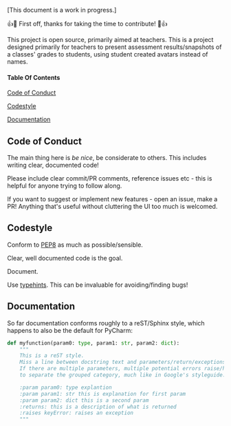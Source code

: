 [This document is a work in progress.]

:+1::tada: First off, thanks for taking the time to contribute! :tada::+1:

This project is open source, primarily aimed at teachers. 
This is a project designed primarily for teachers to present assessment results/snapshots of a classes' grades to students, using student 
created avatars instead of names.

#### Table Of Contents
[Code of Conduct](#code-of-conduct)

[Codestyle](#codestyle)

[Documentation](#documentation)

## Code of Conduct
The main thing here is *be nice*, be considerate to others. This includes writing clear, documented code!

Please include clear commit/PR comments, reference issues etc - this is helpful for anyone trying to follow along.

If you want to suggest or implement new features - open an issue, make a PR! Anything that's useful without cluttering the UI too much is welcomed.




## Codestyle

Conform to [PEP8](https://www.python.org/dev/peps/pep-0008/) as much as possible/sensible. 

Clear, well documented code is the goal. 

Document. 

Use [typehints](https://docs.python.org/3/library/typing.html). This can be invaluable for avoiding/finding bugs!


## Documentation

So far documentation conforms roughly to a reST/Sphinx style, which happens to also be the default for PyCharm:

```python
def myfunction(param0: type, param1: str, param2: dict):
    """
    This is a reST style. 
    Miss a line between docstring text and parameters/return/exceptions.
    If there are multiple parameters, multiple potential errors raise/handled, it can be clearer
    to separate the grouped category, much like in Google's styleguide. 

    :param param0: type explantion
    :param param1: str this is explanation for first param
    :param param2: dict this is a second param
    :returns: this is a description of what is returned
    :raises keyError: raises an exception
    """
```
